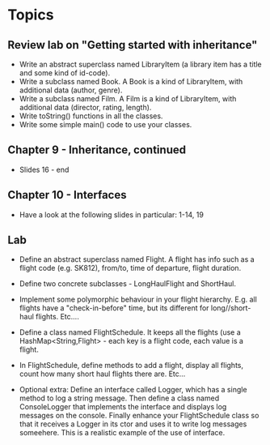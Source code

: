 # Topics

## Review lab on "Getting started with inheritance"
* Write an abstract superclass named LibraryItem (a library item has a title and some kind of id-code).
* Write a subclass named Book. A Book is a kind of LibraryItem, with additional data (author, genre).
* Write a subclass named Film. A Film is a kind of LibraryItem, with additional data (director, rating, length).
* Write toString() functions in all the classes.
* Write some simple main() code to use your classes.

## Chapter 9 - Inheritance, continued
* Slides 16 - end

## Chapter 10 - Interfaces
* Have a look at the following slides in particular: 1-14, 19 

## Lab
* Define an abstract superclass named Flight. A flight has info such as a flight code (e.g. SK812), from/to, time of departure, flight duration. 
* Define two concrete subclasses - LongHaulFlight and ShortHaul.
* Implement some polymorphic behaviour in your flight hierarchy. E.g. all flights have a "check-in-before" time, but its different for long//short-haul flights. Etc....
* Define a class named FlightSchedule. It keeps all the flights (use a HashMap<String,Flight> - each key is a flight code, each value is a flight.
* In FlightSchedule, define methods to add a flight, display all flights, count how many short haul flights there are. Etc...

* Optional extra: Define an interface called Logger, which has a single method to log a string message. Then define a class named ConsoleLogger that implements the interface and displays log messages on the console. Finally enhance your FlightSchedule class so that it receives a Logger in its ctor and uses it to write log messages someehere. This is a realistic example of the use of interface.
